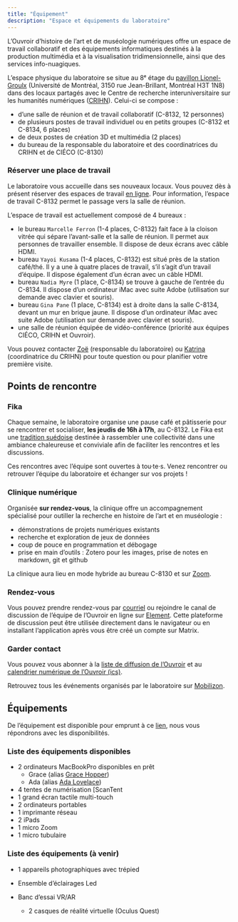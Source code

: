 ```yaml
---
title: "Équipement"
description: "Espace et équipements du laboratoire"
---
```


L’Ouvroir d’histoire de l’art et de muséologie numériques offre un espace de travail collaboratif et des équipements informatiques destinés à la production multimédia et à la visualisation tridimensionnelle, ainsi que des services info-nuagiques.

L’espace physique du laboratoire se situe au 8ᵉ étage du [pavillon Lionel-Groulx](https://plancampus.umontreal.ca/montreal/?tx_udemplancampus_pi1[building]=362) (Université de Montréal, 3150 rue Jean-Brillant, Montréal H3T 1N8) dans des locaux partagés avec le Centre de recherche interuniversitaire sur les humanités numériques ([CRIHN](https://www.crihn.org)). Celui-ci se compose&nbsp;:

- d’une salle de réunion et de travail collaboratif (C-8132, 12 personnes)
- de plusieurs postes de travail individuel ou en petits groupes (C-8132 et C-8134, 6 places)
- de deux postes de création 3D et multimédia (2 places)
- du bureau de la responsable du laboratoire et des coordinatrices du CRIHN et de CIÉCO (C-8130)

### Réserver une place de travail

Le laboratoire vous accueille dans ses nouveaux locaux. Vous pouvez dès à présent réserver des espaces de travail [en ligne](https://docs.google.com/spreadsheets/d/1eyWN2qtfXiWGzQESRjXJAXzpsEp5Cc756iMJHbkQsIU/edit?gid=2106540977#gid=2106540977). Pour information, l’espace de travail C-8132 permet le passage vers la salle de réunion. 

L’espace de travail est actuellement composé de 4 bureaux&nbsp;:

- le bureau `Marcelle Ferron` (1-4 places, C-8132) fait face à la cloison vitrée qui sépare l’avant-salle et la salle de réunion. Il permet aux personnes de travailler ensemble. Il dispose de deux écrans avec câble HDMI.
- bureau `Yayoi Kusama` (1-4 places, C-8132) est situé près de la station café/thé. Il y a une à quatre places de travail, s’il s’agit d’un travail d’équipe. Il dispose également d’un écran avec un câble HDMI.
- bureau `Nadia Myre` (1 place, C-8134) se trouve à gauche de l’entrée du C-8134. Il dispose d’un ordinateur iMac avec suite Adobe (utilisation sur demande avec clavier et souris).
- bureau `Gina Pane` (1 place, C-8134) est à droite dans la salle C-8134, devant un mur en brique jaune. Il dispose d’un ordinateur iMac avec suite Adobe  (utilisation sur demande avec clavier et souris).
- une salle de réunion équipée de vidéo-conférence (priorité aux équipes CIÉCO, CRIHN et Ouvroir). 

Vous pouvez contacter [Zoë](mailto:ouvroir@umontreal.ca) (responsable du laboratoire) ou [Katrina](mailto:giulia.ferretti@umontreal.ca) (coordinatrice du CRIHN) pour toute question ou pour planifier votre première visite.

## Points de rencontre

### Fika

Chaque semaine, le laboratoire organise une pause café et pâtisserie pour se rencontrer et socialiser, **les jeudis de 16h à 17h**, au C-8132. Le Fika est une [tradition suédoise](https://www.swedishfood.com/fika) destinée à rassembler une collectivité dans une ambiance chaleureuse et conviviale afin de faciliter les rencontres et les discussions.

Ces rencontres avec l’équipe sont ouvertes à tou·te·s. Venez rencontrer ou retrouver l’équipe du laboratoire et échanger sur vos projets !

### Clinique numérique

Organisée **sur rendez-vous**, la clinique offre un accompagnement spécialisé pour outiller la recherche en histoire de l’art et en muséologie :

- démonstrations de projets numériques existants
- recherche et exploration de jeux de données
- coup de pouce en programmation et débogage
- prise en main d’outils : Zotero pour les images, prise de notes en markdown, git et github

La clinique aura lieu en mode hybride au bureau C-8130 et sur [Zoom](https://umontreal.zoom.us/j/82480661654?pwd=cUlzb09hZ3lkd2UvcmpPbTdmQkZBQT09).

### Rendez-vous

Vous pouvez prendre rendez-vous par [courriel](mailto:ouvroir@umontreal.ca) ou rejoindre le canal de discussion de l’équipe de l’Ouvroir en ligne sur [Element](https://matrix.to/#/!AaxspHhzNUgFJpDKTr:matrix.org?via=matrix.org). Cette plateforme de discussion peut être utilisée directement dans le navigateur ou en installant l’application après vous être créé un compte sur Matrix.

### Garder contact

Vous pouvez vous abonner à la [liste de diffusion de l’Ouvroir](https://listes.umontreal.ca/wws/subscribe/ouvroir/) et au [calendrier numérique de l’Ouvroir (ics)](https://outlook.office365.com/owa/calendar/00612925e3e44352a2fecda3cc840ee0@umontreal.ca/c2e6e5f6a7264c3b99fb9f6ef3f69b617923860242817213963/calendar.ics).

Retrouvez tous les événements organisés par le laboratoire sur [Mobilizon](https://mobilizon.fr/@ouvroir_lab/events/).

## Équipements

De l’équipement est disponible pour emprunt à ce [lien](https://docs.google.com/forms/d/e/1FAIpQLSfHke6ionjNqTVXuHP98XDta5GFmk22yGTfz9ZDUKn4G7Ue6Q/viewform), nous vous répondrons avec les disponibilités. 

### Liste des équipements disponibles

- 2 ordinateurs MacBookPro disponibles en prêt
  - Grace (alias [Grace Hopper](https://fr.wikipedia.org/wiki/Grace_Hopper/))
  - Ada (alias [Ada Lovelace](https://fr.wikipedia.org/wiki/Ada_Lovelace/))
- 4 tentes de numérisation [ScanTent
- 1 grand écran tactile multi-touch
- 2 ordinateurs portables
- 1 imprimante réseau 
- 2 iPads
- 1 micro Zoom
- 1 micro tubulaire

### Liste des équipements (à venir)

- 1 appareils photographiques avec trépied

- Ensemble d’éclairages Led

- Banc d’essai VR/AR 
  - 2 casques de réalité virtuelle (Oculus Quest) 
  
    
